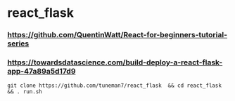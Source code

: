 # react_flask
### https://github.com/QuentinWatt/React-for-beginners-tutorial-series
### https://towardsdatascience.com/build-deploy-a-react-flask-app-47a89a5d17d9 


```
git clone https://github.com/tuneman7/react_flask  && cd react_flask && . run.sh  
```  


